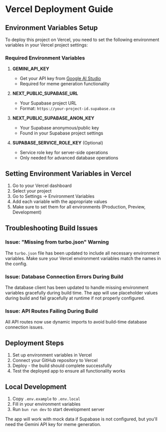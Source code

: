 # Vercel Deployment Guide

## Environment Variables Setup

To deploy this project on Vercel, you need to set the following environment variables in your Vercel project settings:

### Required Environment Variables

1. **GEMINI_API_KEY**
   - Get your API key from [Google AI Studio](https://aistudio.google.com/app/apikey)
   - Required for meme generation functionality

2. **NEXT_PUBLIC_SUPABASE_URL**
   - Your Supabase project URL
   - Format: `https://your-project-id.supabase.co`

3. **NEXT_PUBLIC_SUPABASE_ANON_KEY**
   - Your Supabase anonymous/public key
   - Found in your Supabase project settings

4. **SUPABASE_SERVICE_ROLE_KEY** (Optional)
   - Service role key for server-side operations
   - Only needed for advanced database operations

## Setting Environment Variables in Vercel

1. Go to your Vercel dashboard
2. Select your project
3. Go to Settings → Environment Variables
4. Add each variable with the appropriate values
5. Make sure to set them for all environments (Production, Preview, Development)

## Troubleshooting Build Issues

### Issue: "Missing from turbo.json" Warning
The `turbo.json` file has been updated to include all necessary environment variables. Make sure your Vercel environment variables match the names in the config.

### Issue: Database Connection Errors During Build
The database client has been updated to handle missing environment variables gracefully during build time. The app will use placeholder values during build and fail gracefully at runtime if not properly configured.

### Issue: API Routes Failing During Build
All API routes now use dynamic imports to avoid build-time database connection issues.

## Deployment Steps

1. Set up environment variables in Vercel
2. Connect your GitHub repository to Vercel
3. Deploy - the build should complete successfully
4. Test the deployed app to ensure all functionality works

## Local Development

1. Copy `.env.example` to `.env.local`
2. Fill in your environment variables
3. Run `bun run dev` to start development server

The app will work with mock data if Supabase is not configured, but you'll need the Gemini API key for meme generation.
